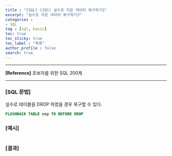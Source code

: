 ```yaml
---
title : "[SQL]-(101) 실수로 지운 데이터 복구하기3"
excerpt: "실수로 지운 데이터 복구하기3"
categories :
- SQL
tag : [sql, basic]
toc: true
toc_sticky: true
toc_label : "목록"
author_profile : false
search: true
---
```


---
**[Reference]** 초보자를 위한 SQL 200제

---

### [SQL 문법]
실수로 테이블을 DROP 하였을 경우 복구할 수 있다.
```sql
FLASHBACK TABLE emp TO BEFORE DROP

```
### [예시]
```python
```
### [결과]

    
